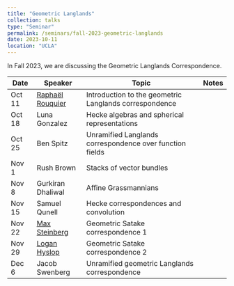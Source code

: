 ```yaml
---
title: "Geometric Langlands"
collection: talks
type: "Seminar"
permalink: /seminars/fall-2023-geometric-langlands
date: 2023-10-11
location: "UCLA"
---
```


In Fall 2023, we are discussing the Geometric Langlands Correspondence.


| Date   | Speaker                                                  | Topic                                                    | Notes |
|--------|----------------------------------------------------------|----------------------------------------------------------|-------|
| Oct 11 | [Raphaël Rouquier](https://www.math.ucla.edu/~rouquier/) | Introduction to the geometric Langlands correspondence   |       |
| Oct 18 | Luna Gonzalez                                            | Hecke algebras and spherical representations             |       |
| Oct 25 | Ben Spitz                                                | Unramified Langlands correspondence over function fields |       |
| Nov 1  | Rush Brown                                               | Stacks of vector bundles                                 |       |
| Nov 8  | Gurkiran Dhaliwal                                        | Affine Grassmannians                                     |       |
| Nov 15 | Samuel Qunell                                            | Hecke correspondences and convolution                    |       |
| Nov 22 | [Max Steinberg](https://max.steinbergfour.com)           | Geometric Satake correspondence 1                        |       |
| Nov 29 | [Logan Hyslop](https://loganhyslop.github.io/)           | Geometric Satake correspondence 2                        |       |
| Dec 6  | Jacob Swenberg                                           | Unramified geometric Langlands correspondence            |       |